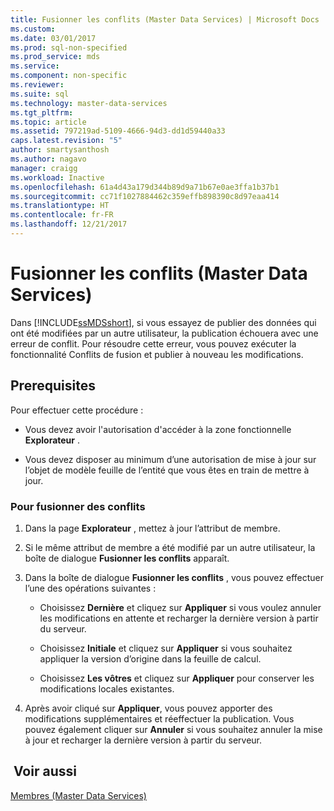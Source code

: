 ```yaml
---
title: Fusionner les conflits (Master Data Services) | Microsoft Docs
ms.custom: 
ms.date: 03/01/2017
ms.prod: sql-non-specified
ms.prod_service: mds
ms.service: 
ms.component: non-specific
ms.reviewer: 
ms.suite: sql
ms.technology: master-data-services
ms.tgt_pltfrm: 
ms.topic: article
ms.assetid: 797219ad-5109-4666-94d3-dd1d59440a33
caps.latest.revision: "5"
author: smartysanthosh
ms.author: nagavo
manager: craigg
ms.workload: Inactive
ms.openlocfilehash: 61a4d43a179d344b89d9a71b67e0ae3ffa1b37b1
ms.sourcegitcommit: cc71f1027884462c359effb898390c8d97eaa414
ms.translationtype: HT
ms.contentlocale: fr-FR
ms.lasthandoff: 12/21/2017
---
```

# <a name="merge-conflicts-master-data-services"></a>Fusionner les conflits (Master Data Services)
  Dans [!INCLUDE[ssMDSshort](../includes/ssmdsshort-md.md)], si vous essayez de publier des données qui ont été modifiées par un autre utilisateur, la publication échouera avec une erreur de conflit. Pour résoudre cette erreur, vous pouvez exécuter la fonctionnalité Conflits de fusion et publier à nouveau les modifications.  
  
## <a name="prerequisites"></a>Prerequisites  
 Pour effectuer cette procédure :  
  
-   Vous devez avoir l'autorisation d'accéder à la zone fonctionnelle **Explorateur** .  
  
-   Vous devez disposer au minimum d’une autorisation de mise à jour sur l’objet de modèle feuille de l’entité que vous êtes en train de mettre à jour.  
  
### <a name="to-merge-conflicts"></a>Pour fusionner des conflits  
  
1.  Dans la page **Explorateur** , mettez à jour l’attribut de membre.  
  
2.  Si le même attribut de membre a été modifié par un autre utilisateur, la boîte de dialogue **Fusionner les conflits** apparaît.  
  
3.  Dans la boîte de dialogue **Fusionner les conflits** , vous pouvez effectuer l’une des opérations suivantes :  
  
    -   Choisissez **Dernière** et cliquez sur **Appliquer** si vous voulez annuler les modifications en attente et recharger la dernière version à partir du serveur.  
  
    -   Choisissez **Initiale** et cliquez sur **Appliquer** si vous souhaitez appliquer la version d’origine dans la feuille de calcul.  
  
    -   Choisissez **Les vôtres** et cliquez sur **Appliquer** pour conserver les modifications locales existantes.  
  
4.  Après avoir cliqué sur **Appliquer**, vous pouvez apporter des modifications supplémentaires et réeffectuer la publication. Vous pouvez également cliquer sur **Annuler** si vous souhaitez annuler la mise à jour et recharger la dernière version à partir du serveur.  
  
## <a name="see-also"></a> Voir aussi  
 [Membres &#40;Master Data Services&#41;](../master-data-services/members-master-data-services.md)  
  
  
